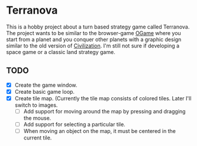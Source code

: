 # Terranova

This is a hobby project about a turn based strategy game called Terranova.
The project wants to be similar to the browser-game [OGame](https://lobby.ogame.gameforge.com/en_GB/) where you start from a planet and you conquer other planets with a graphic design similar to the old version of [Civilization](https://en.wikipedia.org/wiki/Civilization_(video_game)).
I'm still not sure if developing a space game or a classic land strategy game.

## TODO

- [x] Create the game window.
- [x] Create basic game loop.
- [x] Create tile map. (Currently the tile map consists of colored tiles. Later I'll switch to images.
	- [ ] Add support for moving around the map by pressing and dragging the mouse.
	- [ ] Add support for selecting a particular tile.
	- [ ] When moving an object on the map, it must be centered in the current tile.